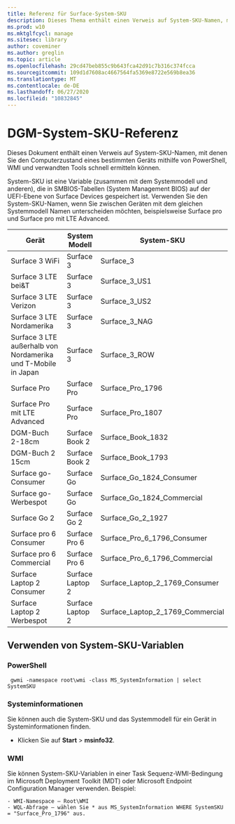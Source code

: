 ```yaml
---
title: Referenz für Surface-System-SKU
description: Dieses Thema enthält einen Verweis auf System-SKU-Namen, mit denen Sie schnell den Computerzustand eines bestimmten Geräts ermitteln können.
ms.prod: w10
ms.mktglfcycl: manage
ms.sitesec: library
author: coveminer
ms.author: greglin
ms.topic: article
ms.openlocfilehash: 29cd47beb855c9b643fca42d91c7b316c374fcca
ms.sourcegitcommit: 109d1d7608ac4667564fa5369e8722e569b8ea36
ms.translationtype: MT
ms.contentlocale: de-DE
ms.lasthandoff: 06/27/2020
ms.locfileid: "10832845"
---
```

# DGM-System-SKU-Referenz
Dieses Dokument enthält einen Verweis auf System-SKU-Namen, mit denen Sie den Computerzustand eines bestimmten Geräts mithilfe von PowerShell, WMI und verwandten Tools schnell ermitteln können. 

System-SKU ist eine Variable (zusammen mit dem Systemmodell und anderen), die in SMBIOS-Tabellen (System Management BIOS) auf der UEFI-Ebene von Surface Devices gespeichert ist.  Verwenden Sie den System-SKU-Namen, wenn Sie zwischen Geräten mit dem gleichen Systemmodell Namen unterscheiden möchten, beispielsweise Surface pro und Surface pro mit LTE Advanced. 

| **Gerät**| **System Modell** | **System-SKU**|
| --- | ---| --- |
| Surface 3 WiFi                                               | Surface 3        | Surface_3                        |
| Surface 3 LTE bei&T                                           | Surface 3        | Surface_3_US1                    |
| Surface 3 LTE Verizon                                        | Surface 3        | Surface_3_US2                    |
| Surface 3 LTE Nordamerika                                  | Surface 3        | Surface_3_NAG                    |
| Surface 3 LTE außerhalb von Nordamerika und T-Mobile in Japan | Surface 3        | Surface_3_ROW                    |
| Surface Pro                                                  | Surface Pro      | Surface_Pro_1796                 |
| Surface Pro mit LTE Advanced                                | Surface Pro      | Surface_Pro_1807                 |
| DGM-Buch 2-18cm                                        | Surface Book 2   | Surface_Book_1832                |
| DGM-Buch 2 15cm                                        | Surface Book 2   | Surface_Book_1793                |
| Surface go-Consumer                                          | Surface Go       | Surface_Go_1824_Consumer         |
| Surface go-Werbespot                                        | Surface Go       | Surface_Go_1824_Commercial       |
| Surface Go 2                                                 | Surface Go 2     | Surface_Go_2_1927                |
| Surface pro 6 Consumer                                       | Surface Pro 6    | Surface_Pro_6_1796_Consumer      |
| Surface pro 6 Commercial                                     | Surface Pro 6    | Surface_Pro_6_1796_Commercial    |
| Surface Laptop 2 Consumer                                    | Surface Laptop 2 | Surface_Laptop_2_1769_Consumer   |
| Surface Laptop 2 Werbespot                                  | Surface Laptop 2 | Surface_Laptop_2_1769_Commercial |

## Verwenden von System-SKU-Variablen 

### PowerShell

     gwmi -namespace root\wmi -class MS_SystemInformation | select SystemSKU 

### Systeminformationen
Sie können auch die System-SKU und das Systemmodell für ein Gerät in Systeminformationen finden. 
- Klicken Sie auf **Start**  >   **msinfo32**.  

### WMI
Sie können System-SKU-Variablen in einer Task Sequenz-WMI-Bedingung im Microsoft Deployment Toolkit (MDT) oder Microsoft Endpoint Configuration Manager verwenden. Beispiel: 

    - WMI-Namespace – Root\WMI
    - WQL-Abfrage – wählen Sie * aus MS_SystemInformation WHERE SystemSKU = "Surface_Pro_1796" aus.

 
 
 


